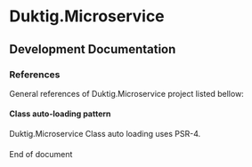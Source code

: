 # Duktig.Microservice
## Development Documentation

### References

General references of Duktig.Microservice project listed bellow:

#### Class auto-loading pattern
Duktig.Microservice Class auto loading uses PSR-4.

####  

End of document
